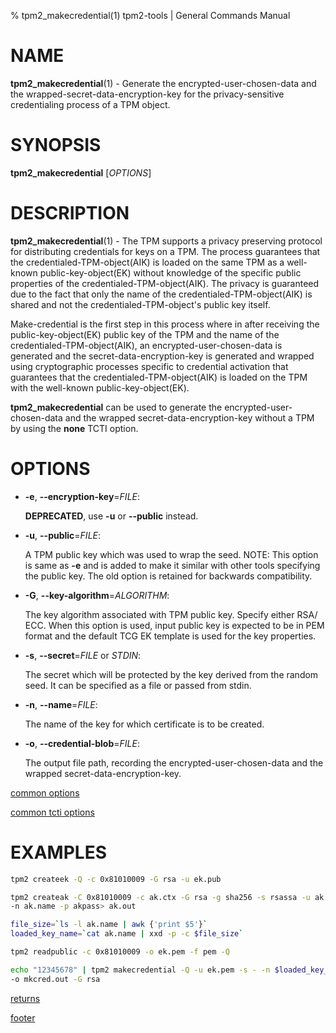 % tpm2_makecredential(1) tpm2-tools | General Commands Manual

# NAME

**tpm2_makecredential**(1) - Generate the encrypted-user-chosen-data and the
wrapped-secret-data-encryption-key for the privacy-sensitive credentialing
process of a TPM object.

# SYNOPSIS

**tpm2_makecredential** [*OPTIONS*]

# DESCRIPTION

**tpm2_makecredential**(1) - The TPM supports a privacy preserving protocol for
distributing credentials for keys on a TPM. The process guarantees that the
credentialed-TPM-object(AIK) is loaded on the same TPM as a well-known
public-key-object(EK) without knowledge of the specific public properties of the
credentialed-TPM-object(AIK). The privacy is guaranteed due to the fact that
only the name of the credentialed-TPM-object(AIK) is shared and not the
credentialed-TPM-object's public key itself.

Make-credential is the first step in this process where in after receiving the
public-key-object(EK) public key of the TPM and the name of the
credentialed-TPM-object(AIK), an encrypted-user-chosen-data is generated and the
secret-data-encryption-key is generated and wrapped using cryptographic
processes specific to credential activation that guarantees that the
credentialed-TPM-object(AIK) is loaded on the TPM with the well-known
public-key-object(EK).

**tpm2_makecredential** can be used to generate the encrypted-user-chosen-data
and the wrapped secret-data-encryption-key without a TPM by using the **none**
TCTI option.

# OPTIONS

  * **-e**, **\--encryption-key**=_FILE_:

    **DEPRECATED**, use **-u** or **--public** instead.

  * **-u**, **\--public**=_FILE_:

    A TPM public key which was used to wrap the seed.
    NOTE: This option is same as **-e** and is added to make it similar with
    other tools specifying the public key. The old option is retained for
    backwards compatibility.

  * **-G**, **\--key-algorithm**=_ALGORITHM_:

    The key algorithm associated with TPM public key. Specify either RSA/ ECC.
    When this option is used, input public key is expected to be in PEM format
    and the default TCG EK template is used for the key properties.

  * **-s**, **\--secret**=_FILE_ or _STDIN_:

    The secret which will be protected by the key derived from the random seed. It can be specified as a file or passed from stdin.

  * **-n**, **\--name**=_FILE_:

    The name of the key for which certificate is to be created.

  * **-o**, **\--credential-blob**=_FILE_:

    The output file path, recording the encrypted-user-chosen-data and the
    wrapped secret-data-encryption-key.

[common options](common/options.md)

[common tcti options](common/tcti.md)

# EXAMPLES

```bash
tpm2 createek -Q -c 0x81010009 -G rsa -u ek.pub

tpm2 createak -C 0x81010009 -c ak.ctx -G rsa -g sha256 -s rsassa -u ak.pub \
-n ak.name -p akpass> ak.out

file_size=`ls -l ak.name | awk {'print $5'}`
loaded_key_name=`cat ak.name | xxd -p -c $file_size`

tpm2 readpublic -c 0x81010009 -o ek.pem -f pem -Q

echo "12345678" | tpm2 makecredential -Q -u ek.pem -s - -n $loaded_key_name \
-o mkcred.out -G rsa
```

[returns](common/returns.md)

[footer](common/footer.md)
